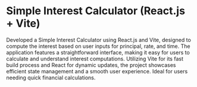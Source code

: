 # Simple Interest Calculator (React.js + Vite)

Developed a Simple Interest Calculator using React.js and Vite, designed to compute the interest based on user inputs for principal, rate, and time. The application features a straightforward interface, making it easy for users to calculate and understand interest computations. Utilizing Vite for its fast build process and React for dynamic updates, the project showcases efficient state management and a smooth user experience. Ideal for users needing quick financial calculations.
